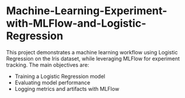 # Machine-Learning-Experiment-with-MLFlow-and-Logistic-Regression
This project demonstrates a machine learning workflow using Logistic Regression on the Iris dataset, while leveraging MLFlow for experiment tracking. 
The main objectives are:  
- Training a Logistic Regression model  
- Evaluating model performance  
- Logging metrics and artifacts with MLFlow
